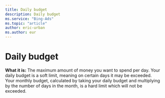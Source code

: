 ```yaml
---
title: Daily budget
description: Daily budget
ms.service: "Bing-Ads"
ms.topic: "article"
author: eric-urban
ms.author: eur
---
```


# Daily budget

**What it is:**  The maximum amount of money you want to spend per day. Your daily budget is a soft limit, meaning on certain days it may be exceeded. Your monthly budget, calculated by taking your daily budget and multiplying by the number of days in the month, is a hard limit which will not be exceeded.


